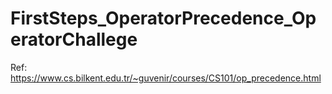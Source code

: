 # FirstSteps_OperatorPrecedence_OperatorChallege
Ref: https://www.cs.bilkent.edu.tr/~guvenir/courses/CS101/op_precedence.html
